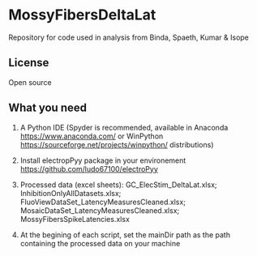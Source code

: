 # MossyFibersDeltaLat
Repository for code used in analysis from Binda, Spaeth, Kumar &amp; Isope

## License 
Open source 

## What you need
1. A Python IDE (Spyder is recommended, available in Anaconda https://www.anaconda.com/ or WinPython https://sourceforge.net/projects/winpython/ distributions)  

2. Install electropPyy package in your environement https://github.com/ludo67100/electroPyy

3. Processed data (excel sheets): 
  GC_ElecStim_DeltaLat.xlsx; 
  InhibitionOnlyAllDatasets.xlsx; 
  FluoViewDataSet_LatencyMeasuresCleaned.xlsx; 
  MosaicDataSet_LatencyMeasuresCleaned.xlsx; 
  MossyFibersSpikeLatencies.xlsx
  
 4. At the begining of each script, set the mainDir path as the path containing the processed data on your machine 
